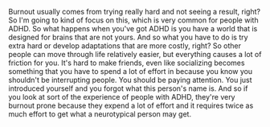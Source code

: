  Burnout usually comes from trying really hard and not seeing a result, right? So I'm going to kind of focus on this, which is very common for people with ADHD. So what happens when you've got ADHD is you have a world that is designed for brains that are not yours. And so what you have to do is try extra hard or develop adaptations that are more costly, right? So other people can move through life relatively easier, but everything causes a lot of friction for you. It's hard to make friends, even like socializing becomes something that you have to spend a lot of effort in because you know you shouldn't be interrupting people. You should be paying attention. You just introduced yourself and you forgot what this person's name is. And so if you look at sort of the experience of people with ADHD, they're very burnout prone because they expend a lot of effort and it requires twice as much effort to get what a neurotypical person may get.